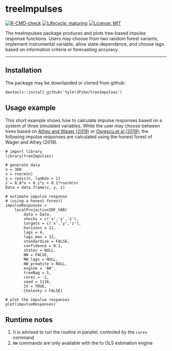 
# treeImpulses

<!-- badges: start -->
[![R-CMD-check](https://github.com/r-lib/usethis/workflows/R-CMD-check/badge.svg)](https://github.com/r-lib/usethis/actions)
[![Lifecycle: maturing](https://img.shields.io/badge/lifecycle-experimental-orange.svg)](https://www.tidyverse.org/lifecycle/#experimental)
[![License: MIT](https://img.shields.io/badge/License-MIT-yellow.svg)](https://opensource.org/licenses/MIT)
<!-- badges: end -->


The treeImpulses package produces and plots tree-based impulse response functions. 
Users may choose from two random forest variants, implement instrumental variable, allow state-dependence, and choose lags based on information criteria or forecasting accuracy. 

---

## Installation
The package may be downlaoded or cloned from github:  

    devtools::install_github('tylerJPike/treeImpulses')

## Usage example 
This short example shows how to calculate impulse responses based on a system of three simulated variables. While the user may choose between trees based on [Athey and Wager (2019)](https://arxiv.org/abs/1510.04342) or [Oprescu et al (2019)](http://proceedings.mlr.press/v97/oprescu19a.html), the following impulse responses are calculated using the honest forest of Wager and Athey (2019).

    # import library
    library(treeImpulses)

    # generate data
    n = 300
    x = rnorm(n)
    y = rpois(n, lambda = 1)
    z = 0.8*x + 0.1*y + 0.1*rnorm(n)
    Data = data.frame(x, y, z)

    # estimate impulse response  
    # (using a honest forest)
    impulseResponses = 
        localProjectionIRF_VAR(
            data = Data,                 
            shocks = c('x','y','z'),                
            targets = c('x','y','z'),
            horizons = 12,
            lags = 4,
            lags_max = 12,
            standardize = FALSE,       
            confidence = 0.1,          
            states = NULL,             
            NW = FALSE,                
            NW_lags = NULL,            
            NW_prewhite = NULL,        
            engine = 'AW',              
            treeBag = 5,               
            cores = -1,                
            seed = 1116,               
            IV = TRUE,                 
            Cholesky = FALSE)

    # plot the impulse responses
    plot(impulseResponses)

## Runtime notes
1. It is advised to run the routine in parallel, controled by the `cores` command
2. `NW` commands are only available with the to OLS estimation engine
